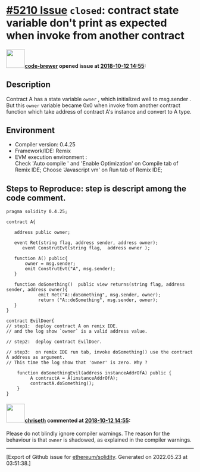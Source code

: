# [\#5210 Issue](https://github.com/ethereum/solidity/issues/5210) `closed`: contract state variable don't print as expected when invoke from another contract

#### <img src="https://avatars.githubusercontent.com/u/9084210?v=4" width="50">[code-brewer](https://github.com/code-brewer) opened issue at [2018-10-12 14:55](https://github.com/ethereum/solidity/issues/5210):

<!--## Prerequisites

- First, many thanks for taking part in the community. We really appreciate that.
- We realize there is a lot of information requested here. We ask only that you do your best to provide as much information as possible so we can better help you.
- Support questions are better asked in one of the following locations:
	- [Solidity chat](https://gitter.im/ethereum/solidity)
	- [Stack Overflow](https://ethereum.stackexchange.com/)
- Ensure the issue isn't already reported.
- The issue should be reproducible with the latest solidity version; however, this isn't a hard requirement and being reproducible with an older version is sufficient.
-->

## Description
Contract A has a state variable `owner` , which initialized well to msg.sender .
But this `owner` variable became 0x0 when invoke from another contract function which take address of contract A's instance and convert to A type.

<!--Please shortly describe the bug you have found, and what you expect instead.-->

## Environment

- Compiler version: 0.4.25
- Framework/IDE:  Remix
- EVM execution environment :  
    Check 'Auto compile ' and  'Enable Optimization' on Compile tab of Remix IDE;
    Choose 'Javascript vm' on Run tab of Remix IDE;
  
 
## Steps to Reproduce: step is descript among the code comment.

```
pragma solidity 0.4.25;

contract A{ 
         
   address public owner;
 
   event Ret(string flag, address sender, address owner);
      event ConstrutEvt(string flag,  address owner );
      
   function A() public{
       owner = msg.sender;
       emit ConstrutEvt("A", msg.sender);
   }
  
   function doSomething()  public view returns(string flag, address sender, address owner){
            emit Ret("A::doSomething", msg.sender, owner);
            return ("A::doSomething", msg.sender, owner);
   }
}

contract EvilDoer{
// step1:  deploy contract A on remix IDE. 
// and the log show `owner` is a valid address value.

// step2:  deploy contract EvilDoer.

// step3:  on remix IDE run tab, invoke doSomething() use the contract A address as argument. 
// This time the log show that 'owner' is zero. Why ?

    function doSomethingEvil(address instanceAddrOfA) public {
         A contractA = A(instanceAddrOfA);
         contractA.doSomething();  
    }    
}
```

#### <img src="https://avatars.githubusercontent.com/u/9073706?v=4" width="50">[chriseth](https://github.com/chriseth) commented at [2018-10-12 14:55](https://github.com/ethereum/solidity/issues/5210#issuecomment-429534642):

Please do not blindly ignore compiler warnings. The reason for the behaviour is that `owner` is shadowed, as explained in the compiler warnings.


-------------------------------------------------------------------------------



[Export of Github issue for [ethereum/solidity](https://github.com/ethereum/solidity). Generated on 2022.05.23 at 03:51:38.]
